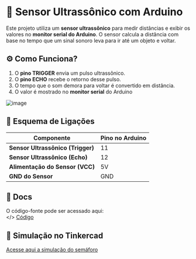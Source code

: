 # 📡 Sensor Ultrassônico com Arduino

Este projeto utiliza um **sensor ultrassônico** para medir distâncias e exibir os valores no **monitor serial do Arduino**. O sensor calcula a distância com base no tempo que um sinal sonoro leva para ir até um objeto e voltar.

## ⚙️ Como Funciona?
1. O **pino TRIGGER** envia um pulso ultrassônico.
2. O **pino ECHO** recebe o retorno desse pulso.
3. O tempo que o som demora para voltar é convertido em distância.
4. O valor é mostrado no **monitor serial** do Arduino

![image](https://github.com/user-attachments/assets/64e97eca-ef82-49cd-ab13-11918f084062)

## 🔌 Esquema de Ligações  

| Componente               | Pino no Arduino |
|-------------------------|----------------|
| **Sensor Ultrassônico (Trigger)** | 11 |
| **Sensor Ultrassônico (Echo)** | 12 |
| **Alimentação do Sensor (VCC)** | 5V |
| **GND do Sensor** | GND |


## 📂 Docs   
O código-fonte pode ser acessado aqui:  
</> [Código](docs/Código)  


## 🔗 Simulação no Tinkercad
[Acesse aqui a simulação do semáforo](https://www.tinkercad.com/things/9vQ1JMXBe7l-sensor-ultrassonico?sharecode=4dW8RHvU8C7ZafbCxqkpLUHNCDzWWhmmKWGl_FAmt24)





